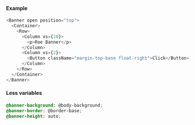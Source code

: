 #### Example

```js static
<Banner open position="top">
  <Container>
    <Row>
      <Column xs={10}>
        <p>Roe Banner</p>
      </Column>
      <Column xs={2}>
        <Button className="margin-top-base float-right">Click</Button>
      </Column>
    </Row>
  </Container>
</Banner>
```

#### Less variables

```css
@banner-background: @body-background;
@banner-border: @border-base;
@banner-height: auto;
```

